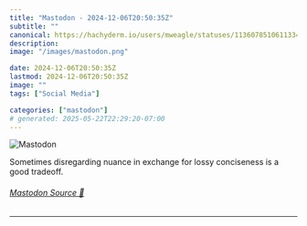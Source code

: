 ```yaml
---
title: "Mastodon - 2024-12-06T20:50:35Z"
subtitle: ""
canonical: https://hachyderm.io/users/mweagle/statuses/113607851061133426
description:
image: "/images/mastodon.png"

date: 2024-12-06T20:50:35Z
lastmod: 2024-12-06T20:50:35Z
image: ""
tags: ["Social Media"]

categories: ["mastodon"]
# generated: 2025-05-22T22:29:20-07:00
---
```

![Mastodon](/images/mastodon.png)

<p>Sometimes disregarding nuance in exchange for lossy conciseness is a good tradeoff.</p>


###### [Mastodon Source 🐘](https://hachyderm.io/@mweagle/113607851061133426)

___
